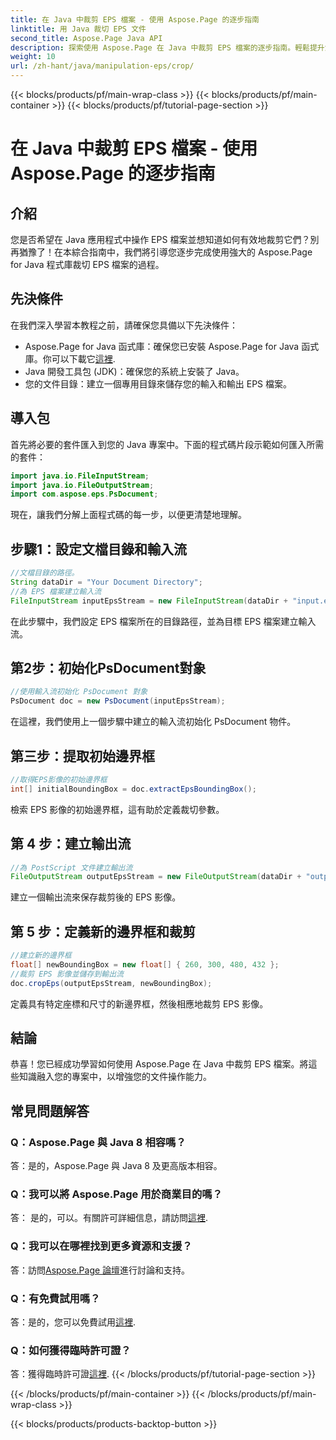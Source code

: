 ```yaml
---
title: 在 Java 中裁剪 EPS 檔案 - 使用 Aspose.Page 的逐步指南
linktitle: 用 Java 裁切 EPS 文件
second_title: Aspose.Page Java API
description: 探索使用 Aspose.Page 在 Java 中裁剪 EPS 檔案的逐步指南。輕鬆提升您的文件操作技能。
weight: 10
url: /zh-hant/java/manipulation-eps/crop/
---
```


{{< blocks/products/pf/main-wrap-class >}}
{{< blocks/products/pf/main-container >}}
{{< blocks/products/pf/tutorial-page-section >}}

# 在 Java 中裁剪 EPS 檔案 - 使用 Aspose.Page 的逐步指南

## 介紹
您是否希望在 Java 應用程式中操作 EPS 檔案並想知道如何有效地裁剪它們？別再猶豫了！在本綜合指南中，我們將引導您逐步完成使用強大的 Aspose.Page for Java 程式庫裁切 EPS 檔案的過程。
## 先決條件
在我們深入學習本教程之前，請確保您具備以下先決條件：
-  Aspose.Page for Java 函式庫：確保您已安裝 Aspose.Page for Java 函式庫。你可以下載它[這裡](https://releases.aspose.com/page/java/).
- Java 開發工具包 (JDK)：確保您的系統上安裝了 Java。
- 您的文件目錄：建立一個專用目錄來儲存您的輸入和輸出 EPS 檔案。
## 導入包
首先將必要的套件匯入到您的 Java 專案中。下面的程式碼片段示範如何匯入所需的套件：
```java
import java.io.FileInputStream;
import java.io.FileOutputStream;
import com.aspose.eps.PsDocument;
```
現在，讓我們分解上面程式碼的每一步，以便更清楚地理解。
## 步驟1：設定文檔目錄和輸入流
```java
//文檔目錄的路徑。
String dataDir = "Your Document Directory";
//為 EPS 檔案建立輸入流
FileInputStream inputEpsStream = new FileInputStream(dataDir + "input.eps");
```
在此步驟中，我們設定 EPS 檔案所在的目錄路徑，並為目標 EPS 檔案建立輸入流。
## 第2步：初始化PsDocument對象
```java
//使用輸入流初始化 PsDocument 對象
PsDocument doc = new PsDocument(inputEpsStream);
```
在這裡，我們使用上一個步驟中建立的輸入流初始化 PsDocument 物件。
## 第三步：提取初始邊界框
```java
//取得EPS影像的初始邊界框
int[] initialBoundingBox = doc.extractEpsBoundingBox();
```
檢索 EPS 影像的初始邊界框，這有助於定義裁切參數。
## 第 4 步：建立輸出流
```java
//為 PostScript 文件建立輸出流
FileOutputStream outputEpsStream = new FileOutputStream(dataDir + "output_crop.eps");
```
建立一個輸出流來保存裁剪後的 EPS 影像。
## 第 5 步：定義新的邊界框和裁剪
```java
//建立新的邊界框
float[] newBoundingBox = new float[] { 260, 300, 480, 432 };
//裁剪 EPS 影像並儲存到輸出流
doc.cropEps(outputEpsStream, newBoundingBox);
```
定義具有特定座標和尺寸的新邊界框，然後相應地裁剪 EPS 影像。
## 結論
恭喜！您已經成功學習如何使用 Aspose.Page 在 Java 中裁剪 EPS 檔案。將這些知識融入您的專案中，以增強您的文件操作能力。
## 常見問題解答
### Q：Aspose.Page 與 Java 8 相容嗎？
答：是的，Aspose.Page 與 Java 8 及更高版本相容。
### Q：我可以將 Aspose.Page 用於商業目的嗎？
答： 是的，可以。有關許可詳細信息，請訪問[這裡](https://purchase.aspose.com/buy).
### Q：我可以在哪裡找到更多資源和支援？
答：訪問[Aspose.Page 論壇](https://forum.aspose.com/c/page/39)進行討論和支持。
### Q：有免費試用嗎？
答：是的，您可以免費試用[這裡](https://releases.aspose.com/).
### Q：如何獲得臨時許可證？
答：獲得臨時許可證[這裡](https://purchase.aspose.com/temporary-license/).
{{< /blocks/products/pf/tutorial-page-section >}}

{{< /blocks/products/pf/main-container >}}
{{< /blocks/products/pf/main-wrap-class >}}

{{< blocks/products/products-backtop-button >}}
